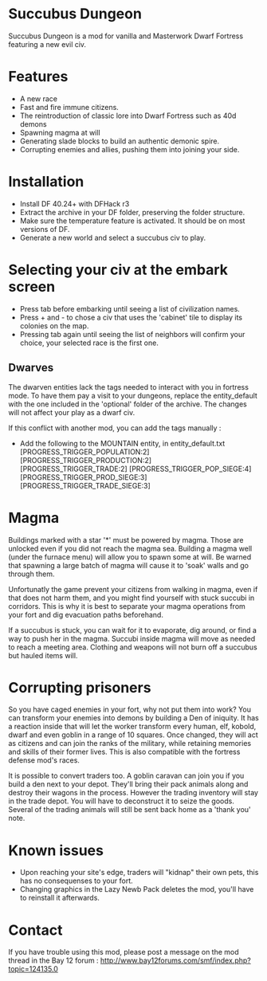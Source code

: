 # Succubus Dungeon #

Succubus Dungeon is a mod for vanilla and Masterwork Dwarf Fortress featuring a new evil civ.

# Features #
* A new race
* Fast and fire immune citizens.
* The reintroduction of classic lore into Dwarf Fortress such as 40d demons
* Spawning magma at will
* Generating slade blocks to build an authentic demonic spire.
* Corrupting enemies and allies, pushing them into joining your side.

# Installation #
* Install DF 40.24+ with DFHack r3
* Extract the archive in your DF folder, preserving the folder structure.
* Make sure the temperature feature is activated. It should be on most versions of DF.
* Generate a new world and select a succubus civ to play.

# Selecting your civ at the embark screen #
* Press tab before embarking until seeing a list of civilization names.
* Press + and - to chose a civ that uses the 'cabinet' tile to display its colonies on the map.
* Pressing tab again until seeing the list of neighbors will confirm your choice, your selected race is the first one.

## Dwarves ##
The dwarven entities lack the tags needed to interact with you in fortress mode. To have them pay a visit to your dungeons, replace the entity_default with the one included in the 'optional' folder of the archive. The changes will not affect your play as a dwarf civ.

If this conflict with another mod, you can add the tags manually :
* Add the following to the MOUNTAIN entity, in entity_default.txt
 [PROGRESS_TRIGGER_POPULATION:2]
 [PROGRESS_TRIGGER_PRODUCTION:2]
 [PROGRESS_TRIGGER_TRADE:2]
 [PROGRESS_TRIGGER_POP_SIEGE:4]
 [PROGRESS_TRIGGER_PROD_SIEGE:3]
 [PROGRESS_TRIGGER_TRADE_SIEGE:3]

# Magma #
Buildings marked with a star '*' must be powered by magma. Those are unlocked even if you did not reach the magma sea. Building a magma well (under the furnace menu) will allow you to spawn some at will. Be warned that spawning a large batch of magma will cause it to 'soak' walls and go through them.

Unfortunatly the game prevent your citizens from walking in magma, even if that does not harm them, and you might find yourself with stuck succubi in corridors. This is why it is best to separate your magma operations from your fort and dig evacuation paths beforehand.

If a succubus is stuck, you can wait for it to evaporate, dig around, or find a way to push her in the magma. Succubi inside magma will move as needed to reach a meeting area. Clothing and weapons will not burn off a succubus but hauled items will.

# Corrupting prisoners #
So you have caged enemies in your fort, why not put them into work? You can transform your enemies into demons by building a Den of iniquity. It has a reaction inside that will let the worker transform every human, elf, kobold, dwarf and even goblin in a range of 10 squares. Once changed, they will act as citizens and can join the ranks of the military, while retaining memories and skills of their former lives. This is also compatible with the fortress defense mod's races.

It is possible to convert traders too. A goblin caravan can join you if you build a den next to your depot. They'll bring their pack animals along and destroy their wagons in the process. However the trading inventory will stay in the trade depot. You will have to deconstruct it to seize the goods. Several of the trading animals will still be sent back home as a 'thank you' note.

# Known issues #
* Upon reaching your site's edge, traders will "kidnap" their own pets, this has no consequenses to your fort.
* Changing graphics in the Lazy Newb Pack deletes the mod, you'll have to reinstall it afterwards.

# Contact #
If you have trouble using this mod, please post a message on the mod thread in the Bay 12 forum :
http://www.bay12forums.com/smf/index.php?topic=124135.0
